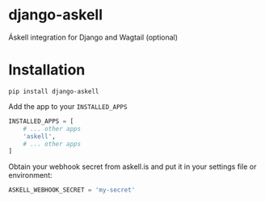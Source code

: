 # django-askell
Áskell integration for Django and Wagtail (optional)

# Installation

```shell
pip install django-askell
```

Add the app to your `INSTALLED_APPS`

```python
INSTALLED_APPS = [
    # ... other apps
    'askell',
    # ... other apps
]
```

Obtain your webhook secret from askell.is and put it in your settings file or environment:

```python
ASKELL_WEBHOOK_SECRET = 'my-secret'
```